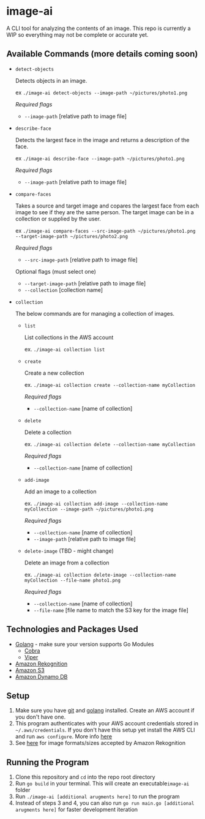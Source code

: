 # image-ai

A CLI tool for analyzing the contents of an image. This repo is currently a WIP so everything may not be complete or accurate yet.

## Available Commands (more details coming soon)
*   `detect-objects`

    Detects objects in an image.

    ex `./image-ai detect-objects --image-path ~/pictures/photo1.png`

    _Required flags_
    - `--image-path` [relative path to image file]

*   `describe-face`

    Detects the largest face in the image and returns a description of the face.

    ex `./image-ai describe-face --image-path ~/pictures/photo1.png`

    _Required flags_
    - `--image-path` [relative path to image file]

*   `compare-faces`

    Takes a source and target image and copares the largest face from each image to see if they are the same person. The target image can be in a collection or supplied by the user.

    ex `./image-ai compare-faces --src-image-path ~/pictures/photo1.png --target-image-path ~/pictures/photo2.png`

    _Required flags_
    - `--src-image-path` [relative path to image file]

    Optional flags (must select one)
    - `--target-image-path` [relative path to image file]
    - `--collection` [collection name]

*   `collection`

    The below commands are for managing a collection of images.

    - `list`

        List collections in the AWS account

        ex. `./image-ai collection list`

    - `create`

        Create a new collection

        ex. `./image-ai collection create --collection-name myCollection`

        _Required flags_
        - `--collection-name` [name of collection]

    - `delete`

        Delete a collection

        ex. `./image-ai collection delete --collection-name myCollection`

        _Required flags_
        - `--collection-name` [name of collection]

    - `add-image`

        Add an image to a collection

        ex. `./image-ai collection add-image --collection-name myCollection --image-path ~/pictures/photo1.png`

        _Required flags_
        - `--collection-name` [name of collection]
        - `--image-path` [relative path to image file]

    - `delete-image` (TBD - might change)

        Delete an image from a collection

        ex. `./image-ai collection delete-image --collection-name myCollection --file-name photo1.png`

        _Required flags_
        - `--collection-name` [name of collection]
        - `--file-name` [file name to match the S3 key for the image file]

## Technologies and Packages Used
- [Golang](https://golang.org/) - make sure your version supports Go Modules
  - [Cobra](https://github.com/spf13/cobra)
  - [Viper](https://github.com/spf13/viper)
- [Amazon Rekognition](https://aws.amazon.com/rekognition/)
- [Amazon S3](https://aws.amazon.com/s3/)
- [Amazon Dynamo DB](https://aws.amazon.com/dynamodb/)

## Setup
1. Make sure you have [git](https://git-scm.com/downloads) and [golang](https://golang.org/doc/install) installed. Create an AWS account if you don't have one.
2. This program authenticates with your AWS account credentials stored in `~/.aws/credentials`. If you don't have this setup yet install the AWS CLI and run `aws configure`. More info [here](https://docs.aws.amazon.com/cli/latest/userguide/cli-configure-quickstart.html#cli-configure-quickstart-config)
3. See [here](https://docs.aws.amazon.com/rekognition/latest/dg/limits.html) for image formats/sizes accepted by Amazon Rekognition

## Running the Program
1. Clone this repository and `cd` into the repo root directory
2. Run `go build` in your terminal. This will create an executable`image-ai` folder
3. Run `./image-ai [additional arugments here]` to run the program
4. Instead of steps 3 and 4, you can also run `go run main.go [additional arugments here]` for faster development iteration
